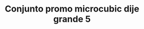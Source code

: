 ---
title: Conjunto promo microcubic dije grande 5
date: 
draft: false

# descripcion
description : Conjunto de cadena y dije con microcubic. Largo de cadena 40, 45 o 50 cm a elección

materials: 

color: 

dimensions: 

code: 06-26-0723

type: "Conjuntos"

categories: []

price: $4.560,00

price_eftvo: $3.875,00

# Images
# first image will be shown in the product page
images:
  # - image: "images/path_to_image"
  # La ubicacion de las imagenes es imagenes/Conjuntos/Conjuntos.Cadena y Dije/06-26-0723-conjunto-promo-microcubic-dije-grande-5
  - image: "./images/conjuntos/cadena_y_dije/06-26-0723-conjunto-promo-microcubic-dije-grande-5.jpg"
---